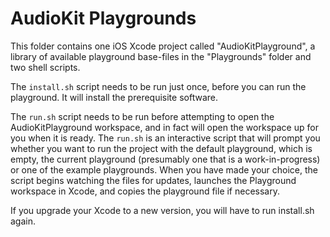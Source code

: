 AudioKit Playgrounds
====================

This folder contains one iOS Xcode project called "AudioKitPlayground", a library of available playground base-files in the "Playgrounds" folder and two shell scripts.

The `install.sh` script needs to be run just once, before you can run the playground.  It will install the prerequisite software.

The `run.sh` script needs to be run before attempting to open the AudioKitPlayground workspace, and in fact will open the workspace up for you when it is ready.  The `run.sh` is an interactive script that will prompt you whether you want to run the project with the default playground, which is empty, the current playground (presumably one that is a work-in-progress) or one of the example playgrounds.  When you have made your choice, the script begins watching the files for updates,  launches the Playground workspace in Xcode, and copies the playground file if necessary.

If you upgrade your Xcode to a new version, you will have to run install.sh again.
